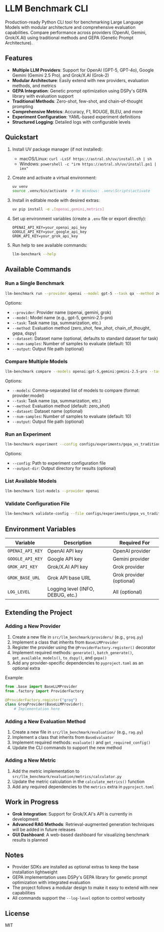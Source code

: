 # LLM Benchmark CLI

Production-ready Python CLI tool for benchmarking Large Language Models with modular architecture and comprehensive evaluation capabilities. Compare performance across providers (OpenAI, Gemini, Grok/X.AI) using traditional methods and GEPA (Genetic Prompt Architecture).

## Features

- **Multiple LLM Providers**: Support for OpenAI (GPT-5, GPT-4o), Google Gemini (Gemini 2.5 Pro), and Grok/X.AI (Grok-2)
- **Modular Architecture**: Easily extend with new providers, evaluation methods, and metrics
- **GEPA Integration**: Genetic prompt optimization using DSPy's GEPA library with evaluation support
- **Traditional Methods**: Zero-shot, few-shot, and chain-of-thought prompting
- **Comprehensive Metrics**: Accuracy, F1, ROUGE, BLEU, and more
- **Experiment Configuration**: YAML-based experiment definitions
- **Structured Logging**: Detailed logs with configurable levels

## Quickstart

1) Install UV package manager (if not installed):
   - macOS/Linux: `curl -LsSf https://astral.sh/uv/install.sh | sh`
   - Windows: `powershell -c "irm https://astral.sh/uv/install.ps1 | iex"`

2) Create and activate a virtual environment:
   ```bash
   uv venv
   source .venv/bin/activate  # On Windows: .venv\Scripts\activate
   ```

3) Install in editable mode with desired extras:
   ```bash
   uv pip install -e .[openai,gemini,metrics]
   ```

4) Set up environment variables (create a `.env` file or export directly):
   ```
   OPENAI_API_KEY=your_openai_api_key
   GOOGLE_API_KEY=your_google_api_key
   GROK_API_KEY=your_grok_api_key
   ```

5) Run help to see available commands:
   ```bash
   llm-benchmark --help
   ```

## Available Commands

### Run a Single Benchmark

```bash
llm-benchmark run --provider openai --model gpt-5 --task qa --method zero_shot
```

Options:
- `--provider`: Provider name (openai, gemini, grok)
- `--model`: Model name (e.g., gpt-5, gemini-2.5-pro)
- `--task`: Task name (qa, summarization, etc.)
- `--method`: Evaluation method (zero_shot, few_shot, chain_of_thought, gepa, dspy)
- `--dataset`: Dataset name (optional, defaults to standard dataset for task)
- `--num-samples`: Number of samples to evaluate (default: 10)
- `--output`: Output file path (optional)

### Compare Multiple Models

```bash
llm-benchmark compare --models openai:gpt-5,gemini:gemini-2.5-pro --task summarization
```

Options:
- `--models`: Comma-separated list of models to compare (format: provider:model)
- `--task`: Task name (qa, summarization, etc.)
- `--method`: Evaluation method (default: zero_shot)
- `--dataset`: Dataset name (optional)
- `--num-samples`: Number of samples to evaluate (default: 10)
- `--output`: Output file path (optional)

### Run an Experiment

```bash
llm-benchmark experiment --config configs/experiments/gepa_vs_traditional.yaml
```

Options:
- `--config`: Path to experiment configuration file
- `--output-dir`: Output directory for results (optional)

### List Available Models

```bash
llm-benchmark list-models --provider openai
```

### Validate Configuration File

```bash
llm-benchmark validate-config --file configs/experiments/gepa_vs_traditional.yaml
```

## Environment Variables

| Variable | Description | Required For |
|----------|-------------|-------------|
| `OPENAI_API_KEY` | OpenAI API key | OpenAI provider |
| `GOOGLE_API_KEY` | Google API key | Gemini provider |
| `GROK_API_KEY` | Grok/X.AI API key | Grok provider |
| `GROK_BASE_URL` | Grok API base URL | Grok provider (optional) |
| `LOG_LEVEL` | Logging level (INFO, DEBUG, etc.) | All (optional) |

## Extending the Project

### Adding a New Provider

1. Create a new file in `src/llm_benchmark/providers/` (e.g., `groq.py`)
2. Implement a class that inherits from `BaseLLMProvider`
3. Register the provider using the `@ProviderFactory.register()` decorator
4. Implement required methods: `generate()`, `batch_generate()`, `get_available_models()`, `to_dspy()`, and `gepa()`
5. Add any provider-specific dependencies to `pyproject.toml` as an optional extra

Example:
```python
from .base import BaseLLMProvider
from .factory import ProviderFactory

@ProviderFactory.register("groq")
class GroqProvider(BaseLLMProvider):
    # Implementation here
```

### Adding a New Evaluation Method

1. Create a new file in `src/llm_benchmark/evaluation/` (e.g., `rag.py`)
2. Implement a class that inherits from `BaseEvaluator`
3. Implement required methods: `evaluate()` and `get_required_config()`
4. Update the CLI commands to support the new method

### Adding a New Metric

1. Add the metric implementation to `src/llm_benchmark/evaluation/metrics/calculator.py`
2. Update the metric calculation in the `calculate_metrics()` function
3. Add any required dependencies to the `metrics` extra in `pyproject.toml`

## Work in Progress

- **Grok Integration**: Support for Grok/X.AI's API is currently in development
- **Advanced RAG Methods**: Retrieval-augmented generation techniques will be added in future releases
- **GUI Dashboard**: A web-based dashboard for visualizing benchmark results is planned

## Notes

- Provider SDKs are installed as optional extras to keep the base installation lightweight
- GEPA implementation uses DSPy's GEPA library for genetic prompt optimization with integrated evaluation
- The project follows a modular design to make it easy to extend with new capabilities
- All commands support the `--log-level` option to control verbosity

## License

MIT